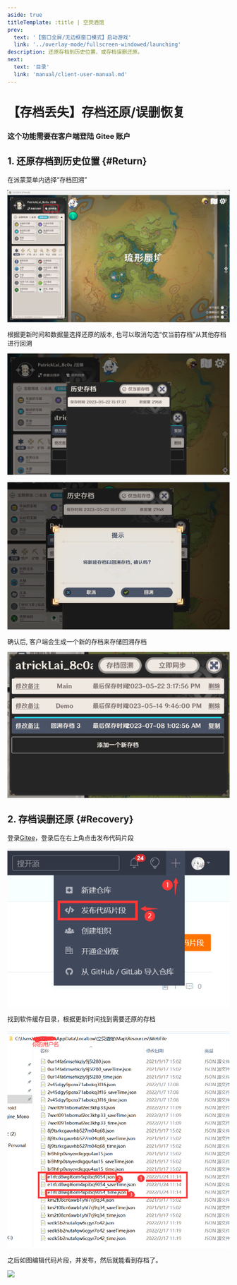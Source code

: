 ```yaml
---
aside: true
titleTemplate: :title | 空荧酒馆
prev:
  text: '【窗口全屏/无边框窗口模式】启动游戏'
  link: '../overlay-mode/fullscreen-windowed/launching'
description: 还原存档到历史位置，或存档误删还原。
next:
  text: '目录'
  link: 'manual/client-user-manual.md'
---
```


[文：【存档丢失】存档还原/误删恢复]: # 'https://support.qq.com/products/321980/faqs/113007'
[#]: # '仅第 2 部分为原文直接翻译'

# 【存档丢失】存档还原/误删恢复

### 这个功能需要在客户端登陆 Gitee 账户

[还原存档到历史位置]: # '更新为客户端内还原功能教程'

## 1. 还原存档到历史位置 {#Return}

在派蒙菜单内选择“存档回溯”

![](/imgs/kr/manual/restore-recover/1.png)

根据更新时间和数据量选择还原的版本, 也可以取消勾选“仅当前存档”从其他存档进行回溯

![](/imgs/kr/manual/restore-recover/2.png)

![](/imgs/kr/manual/restore-recover/3.png)

确认后, 客户端会生成一个新的存档来存储回溯存档

![](/imgs/kr/manual/restore-recover/4.png)

## 2. 存档误删还原 {#Recovery}

登录[Gitee](https://gitee.com/)，登录后在右上角点击发布代码片段

![](/imgs/kr/manual/restore-recover/5.png)

找到软件缓存目录，根据更新时间找到需要还原的存档

![](/imgs/kr/manual/restore-recover/6.png)

之后如图编辑代码片段，并发布，然后就能看到存档了。

![](/public/imgs/kr/manual/restore-recover/7.png)
